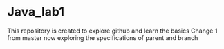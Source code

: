 # Java_lab1
This repository is created to explore github and learn the basics
Change 1 from master
now exploring the specifications of parent and branch 
